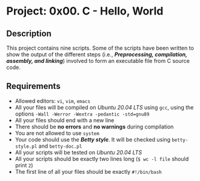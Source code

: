 # Project: 0x00. C - Hello, World

## Description

This project contains nine scripts. Some of the scripts have been written to show the output of the different steps (i.e., ***Preprocessing, compilation, assembly, and linking***) involved to form an executable file from C source code.

## Requirements

* Allowed editors: `vi`, `vim`, `emacs`
* All your files will be compiled on _Ubuntu 20.04 LTS_ using `gcc`, using the options `-Wall -Werror -Wextra -pedantic -std=gnu89`
* All your files should end with a new line
* There should be **no errors** and **no warnings** during compilation
* You are not allowed to use `system`
* Your code should use the ***Betty style***. It will be checked using `betty-style.pl` and `betty-doc.pl`
* All your scripts will be tested on _Ubuntu 20.04 LTS_
* All your scripts should be exactly two lines long (`$ wc -l file` should print `2`)
* The first line of all your files should be exactly `#!/bin/bash`

